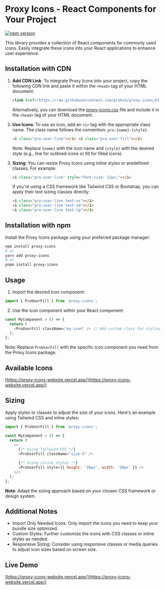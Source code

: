 # Proxy Icons - React Components for Your Project

[![npm version](https://img.shields.io/npm/v/proxy-icons.svg?style=flat-square)](https://www.npmjs.com/package/proxy-icons)

This library provides a collection of React components for commonly used icons. Easily integrate these icons into your React applications to enhance user experience.

## Installation with CDN

1. **Add CDN Link**: To integrate Proxy Icons into your project, copy the following CDN link and paste it within the `<head>` tag of your HTML document:

   ```html
   <link href="https://raw.githubusercontent.com/proksh/proxy-icons/blob/main/packages/font/pro.css" rel="stylesheet" />
   ```

   Alternatively, you can download the <a href="#">proxy-icons.css</a> file and include it in the `<head>` tag of your HTML document.

2. **Use Icons**: To use an icon, add an `<i>` tag with the appropriate class name. The class name follows the convention: `pro-{name}-{style}`.

   ```html
   <i class="pro-user-line"></i> <i class="pro-user-fill"></i>
   ```

   Note: Replace `{name}` with the icon name and `{style}` with the desired style (e.g., line for outlined icons or fill for filled icons).

3. **Sizing**: You can resize Proxy Icons using inline styles or predefined classes. For example:

   ```html
   <i class="pro-user-line" style="font-size: 12px;"></i>
   ```

   If you're using a CSS framework like Tailwind CSS or Bootstrap, you can apply their text sizing classes directly:

   ```html
   <i class="pro-user-line text-xs"></i>
   <i class="pro-user-line text-sm"></i>
   <i class="pro-user-line text-lg"></i>
   ```

## Installation with npm

Install the Proxy Icons package using your preferred package manager:

```bash
npm install proxy-icons
# or
yarn add proxy-icons
# or
pnpm install proxy-icons
```

## Usage

1. Import the desired icon component:

```javascript
import { ProUserFill } from 'proxy-icons';
```

2. Use the icon component within your React component:

```javascript
const MyComponent = () => {
  return (
    <ProUserFill className="my-icon" /> // Add custom class for styling
  );
};
```

Note: Replace `ProUserFill` with the specific icon component you need from the Proxy Icons package.

## Available Icons

[https://proxy-icons-website.vercel.app/](https://proxy-icons-website.vercel.app/)

## Sizing

Apply styles or classes to adjust the size of your icons. Here's an example using Tailwind CSS and inline styles:

```javascript
import { ProUserFill } from 'proxy-icons';

const MyComponent = () => {
  return (
    <>
      {/* Using Tailwind CSS */}
      <ProUserFill className="size-5" />

      {/* Using inline styles */}
      <ProUserFill style={{ height: '20px', width: '20px' }} />
    </>
  );
};
```

**Note**: Adapt the sizing approach based on your chosen CSS framework or design system.

## Additional Notes

- Import Only Needed Icons: Only import the icons you need to keep your bundle size optimized.
- Custom Styles: Further customize the icons with CSS classes or inline styles as needed.
- Responsive Sizing: Consider using responsive classes or media queries to adjust icon sizes based on screen size.

## Live Demo

[https://proxy-icons-website.vercel.app/](https://proxy-icons-website.vercel.app/)
